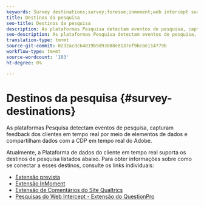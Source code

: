 ```yaml
---
keywords: Survey destinations;survey;foresee;inmoment;web intercept surveys;qualtrics
title: Destinos da pesquisa
seo-title: Destinos da pesquisa
description: As plataformas Pesquisa detectam eventos de pesquisa, capturam feedback dos clientes em tempo real por meio de elementos de dados e compartilham dados com a CDP em tempo real do Adobe.
seo-description: As plataformas Pesquisa detectam eventos de pesquisa, capturam feedback dos clientes em tempo real por meio de elementos de dados e compartilham dados com a CDP em tempo real do Adobe.
translation-type: tm+mt
source-git-commit: 0232acdc64019b9d93888e8137ef9bc8e114779b
workflow-type: tm+mt
source-wordcount: '103'
ht-degree: 0%

---
```



# Destinos da pesquisa {#survey-destinations}

As plataformas Pesquisa detectam eventos de pesquisa, capturam feedback dos clientes em tempo real por meio de elementos de dados e compartilham dados com a CDP em tempo real do Adobe.

Atualmente, a Plataforma de dados do cliente em tempo real suporta os destinos de pesquisa listados abaixo. Para obter informações sobre como se conectar a esses destinos, consulte os links individuais:

* [Extensão prevista](/help/rtcdp/destinations/foresee-extension.md)
* [Extensão InMoment](/help/rtcdp/destinations/inmoment-extension.md)
* [Extensão de Comentários do Site Qualtrics](qualtrics-extension.md)
* [Pesquisas do Web Intercept - Extensão do QuestionPro](/help/rtcdp/destinations/web-intercept-surveys-extension.md)
